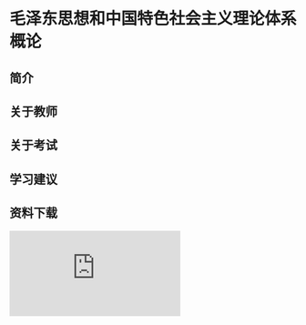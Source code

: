
# 毛泽东思想和中国特色社会主义理论体系概论

## 简介

## 关于教师

## 关于考试

## 学习建议

## 资料下载

![](https://gh.hitcs.cc/https://raw.githubusercontent.com/HIT-OpenCS/CS_Courses/main/公共课程/毛泽东思想和中国特色社会主义理论体系概论/file.md ":include")

